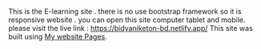 This is the E-learning site .
there is no use bootstrap framework 
so it is responsive website .
you can open this site computer tablet and mobile.
please visit the live link : https://bidyaniketon-bd.netlify.app/
This site was built using [My website Pages](https://bidyaniketon-bd.netlify.app/).


